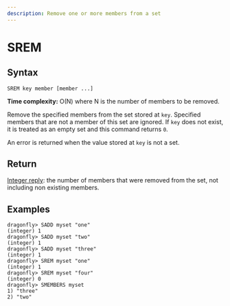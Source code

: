 ```yaml
---
description: Remove one or more members from a set
---
```


# SREM

## Syntax

    SREM key member [member ...]

**Time complexity:** O(N) where N is the number of members to be removed.

Remove the specified members from the set stored at `key`.
Specified members that are not a member of this set are ignored.
If `key` does not exist, it is treated as an empty set and this command returns
`0`.

An error is returned when the value stored at `key` is not a set.

## Return

[Integer reply](https://redis.io/docs/reference/protocol-spec#resp-integers): the number of members that were removed from the set, not
including non existing members.

## Examples

```shell
dragonfly> SADD myset "one"
(integer) 1
dragonfly> SADD myset "two"
(integer) 1
dragonfly> SADD myset "three"
(integer) 1
dragonfly> SREM myset "one"
(integer) 1
dragonfly> SREM myset "four"
(integer) 0
dragonfly> SMEMBERS myset
1) "three"
2) "two"
```
